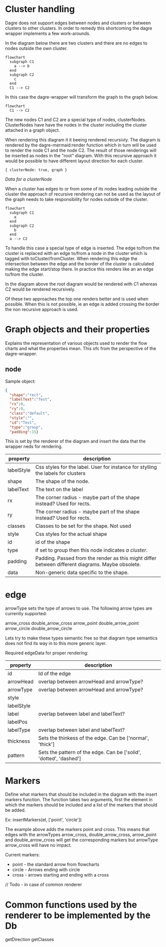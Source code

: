 # Cluster handling

Dagre does not support edges between nodes and clusters or between clusters to other clusters. In order to remedy this shortcoming the dagre wrapper implements a few work-arounds.

In the diagram below there are two clusters and there are no edges to nodes outside the own cluster.

```mermaid
flowchart
  subgraph C1
    a --> b
  end
  subgraph C2
    c
  end
  C1 --> C2
```

In this case the dagre-wrapper will transform the graph to the graph below.
```mermaid
flowchart
  C1 --> C2
```

The new nodes C1 and C2 are a special type of nodes, clusterNodes. ClusterNodes have have the nodes in the cluster including the cluster attached in a graph object.

When rendering this diagram it it beeing rendered recursivly. The diagram is rendered by the dagre-mermaid:render function which in turn will be used to render the node C1 and the node C2. The result of those renderings will be inserted as nodes in the "root" diagram. With this recursive approach it would be possible to have different layout direction for each cluster.

```
{ clusterNode: true, graph }
```
*Data for a clusterNode*

When a cluster has edges to or from some of its nodes leading outside the cluster the approach of recursive rendering can not be used as the layout of the graph needs to take responsibility for nodes outside of the cluster.

```mermaid
flowchart
  subgraph C1
    a
  end
  subgraph C2
    b
  end
  a --> C2
```

To handle this case a special type of edge is inserted. The edge to/from the cluster is replaced with an edge to/from a node in the cluster which is tagged with toCluster/fromCluster. When rendering this edge the intersection between the edge and the border of the cluster is calculated making the edge start/stop there. In practice this renders like an an edge to/from the cluster.

In the diagram above the root diagram would be rendered with C1 whereas C2 would be rendered recursively.

Of these two approaches the top one renders better and is used when possible. When this is not possible, ie an edge is added crossing the border the non recursive approach is used.


# Graph objects and their properties

Explains the representation of various objects used to render the flow charts and what the properties mean. This ofc from the perspective of the dagre-wrapper.

## node

Sample object:
```json
{
  "shape":"rect",
  "labelText":"Test",
  "rx":0,
  "ry":0,
  "class":"default",
  "style":"",
  "id":"Test",
  "type":"group",
  "padding":15}
```

This is set by the renderer of the diagram and insert the data that the wrapper neds for rendering.

|  property  |                                                 description                                                 |
| ---------- | ----------------------------------------------------------------------------------------------------------- |
| labelStyle | Css styles for the label. User for instance for stylling the labels for clusters                            |
| shape      | The shape of the node.                                                                                      |
| labelText  | The text on the label                                                                                       |
| rx         | The corner radius - maybe part of the shape instead? Used for rects.                                        |
| ry         | The corner radius - maybe part of the shape instead? Used for rects.                                        |
| classes    | Classes to be set for the shape. Not used                                                                   |
| style      | Css styles for the actual shape                                                                             |
| id         | id of the shape                                                                                             |
| type       | if set to group then this node indicates *a cluster*.                                                       |
| padding    | Padding. Passed from the render as this might differ between different diagrams. Maybe obsolete.            |
| data       | Non-generic data specific to the shape.                                                                     |


# edge

arrowType sets the type of arrows to use. The following arrow types are currently supported:

arrow_cross
double_arrow_cross
arrow_point
double_arrow_point
arrow_circle
double_arrow_circle

Lets try to make these types semantic free so that diagram type semantics does not find its way in to this more generic layer.


Required edgeData for proper rendering:

|  property  |               description                |
| ---------- | ---------------------------------------- |
| id         | Id of the edge                           |
| arrowHead  | overlap between arrowHead and arrowType? |
| arrowType  | overlap between arrowHead and arrowType? |
| style      |                                          |
| labelStyle |                                          |
| label      | overlap between label and labelText?     |
| labelPos   |                                          |
| labelType  | overlap between label and labelText?     |
| thickness  | Sets the thinkess of the edge. Can be \['normal', 'thick'\] |
| pattern    | Sets the pattern of the edge. Can be \['solid', 'dotted', 'dashed'\]    |


# Markers

Define what markers that should be included in the diagram with the insert markers function. The function takes two arguments, first the element in which the markers should be included and a list of the markers that should be added.

Ex:
insertMarkers(el, \['point', 'circle'\])

The example above adds the markers point and cross. This means that edges with the arrowTypes arrow_cross, double_arrow_cross, arrow_point and double_arrow_cross will get the corresponding markers but arrowType arrow_cross will have no impact.

Current markers:
* point - the standard arrow from flowcharts
* circle - Arrows ending with circle
* cross - arrows starting and ending with a cross


// Todo - in case of common renderer
# Common functions used by the renderer to be implemented by the Db

getDirection
getClasses
